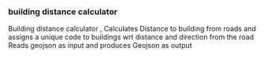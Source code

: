 ### building distance calculator
Building distance calculator , Calculates Distance to building from roads and assigns a unique code to buildings wrt distance and direction from the road
Reads geojson as input and produces Geojson as output 
